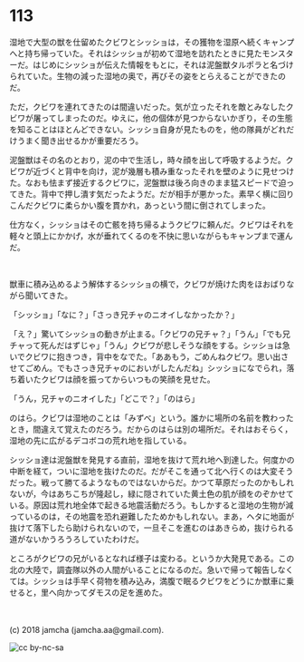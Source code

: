 # 113

湿地で大型の獣を仕留めたクビワとシッショは，その獲物を湿原へ続くキャンプへと持ち帰っていた。それはシッショが初めて湿地を訪れたときに見たモンスターだ。はじめにシッショが伝えた情報をもとに，それは泥盤獣タルポラと名づけられていた。生物の減った湿地の奥で，再びその姿をとらえることができたのだ。  

ただ，クビワを連れてきたのは間違いだった。気が立ったそれを敵とみなしたクビワが屠ってしまったのだ。ゆえに，他の個体が見つからないかぎり，その生態を知ることはほとんどできない。シッショ自身が見たものを，他の隊員がどれだけうまく聞き出せるかが重要だろう。  

泥盤獣はその名のとおり，泥の中で生活し，時々顔を出して呼吸するようだ。クビワが近づくと背中を向け，泥が幾層も積み重なったそれを壁のように見せつけた。なおも怯まず接近するクビワに，泥盤獣は後ろ向きのまま猛スピードで迫ってきた。背中で押し潰す気だったようだ。だが相手が悪かった。素早く横に回りこんだクビワに柔らかい腹を貫かれ，あっという間に倒されてしまった。  

仕方なく，シッショはその亡骸を持ち帰るようクビワに頼んだ。クビワはそれを軽々と頭上にかかげ，水が垂れてくるのを不快に思いながらもキャンプまで運んだ。  

<br>  

獣車に積み込めるよう解体するシッショの横で，クビワが焼けた肉をほおばりながら聞いてきた。  

「シッショ」「なに？」「さっき兄チャのニオイしなかったか？」  

「え？」驚いてシッショの動きが止まる。「クビワの兄チャ？」「うん」「でも兄チャって死んだはずじゃ」「うん」クビワが悲しそうな顔をする。シッショは急いでクビワに抱きつき，背中をなでた。「ああもう，ごめんねクビワ。思い出させてごめん。でもさっき兄チャのにおいがしたんだね」シッショになでられ，落ち着いたクビワは顔を振ってからいつもの笑顔を見せた。  

「うん，兄チャのニオイした」「どこで？」「のはら」  

のはら。クビワは湿地のことは「みずべ」という。誰かに場所の名前を教わったとき，間違えて覚えたのだろう。だからのはらは別の場所だ。それはおそらく，湿地の先に広がるデコボコの荒れ地を指している。  

シッショ達は泥盤獣を発見する直前，湿地を抜けて荒れ地へ到達した。何度かの中断を経て，ついに湿地を抜けたのだ。だがそこを通って北へ行くのは大変そうだった。戦って勝てるようなものではないからだ。かつて草原だったのかもしれないが，今はあちこちが隆起し，緑に隠されていた黄土色の肌が顔をのぞかせている。原因は荒れ地全体で起きる地震活動だろう。もしかすると湿地の生物が減っているのは，その地震を恐れ避難したためかもしれない。まあ，ヘタに地面が抜けて落下したら助けられないので，一旦そこを進むのはあきらめ，抜けられる道がないかうろうろしていたわけだ。  

ところがクビワの兄がいるとなれば様子は変わる。というか大発見である。この北の大陸で，調査隊以外の人間がいることになるのだ。急いで帰って報告しなくては。シッショは手早く荷物を積み込み，満腹で眠るクビワをどうにか獣車に乗せると，里へ向かってダモスの足を進めた。  

<br>  
<br>  
(c) 2018 jamcha (jamcha.aa@gmail.com).  

![cc by-nc-sa](http://i.creativecommons.org/l/by-nc-sa/4.0/88x31.png)
